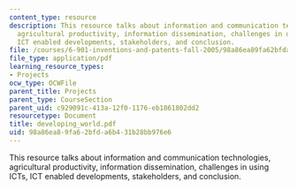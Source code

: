 ```yaml
---
content_type: resource
description: This resource talks about information and communication technologies,
  agricultural productivity, information dissemination, challenges in using ICTs,
  ICT enabled developments, stakeholders, and conclusion.
file: /courses/6-901-inventions-and-patents-fall-2005/98a86ea89fa62bfda6b431b28bb976e6_developing_world.pdf
file_type: application/pdf
learning_resource_types:
- Projects
ocw_type: OCWFile
parent_title: Projects
parent_type: CourseSection
parent_uid: c929091c-413a-12f0-1176-eb1861802dd2
resourcetype: Document
title: developing_world.pdf
uid: 98a86ea8-9fa6-2bfd-a6b4-31b28bb976e6
---
```

This resource talks about information and communication technologies, agricultural productivity, information dissemination, challenges in using ICTs, ICT enabled developments, stakeholders, and conclusion.

